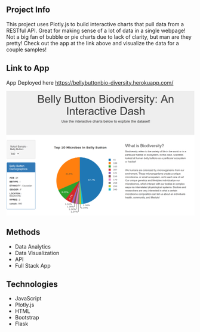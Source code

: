 ## Project Info 
This project uses Plotly.js to build interactive charts that pull data from a RESTful API. Great for making sense of a lot of data in a single webpage! Not a big fan of bubble or pie charts due to lack of clarity, but man are they pretty! Check out the app at the link above and visualize the data for a couple samples!

## Link to App
App Deployed here https://bellybuttonbio-diversity.herokuapp.com/

<img src="Images/dash.png.png">

## Methods
* Data Analytics 
* Data Visualization
* API 
* Full Stack App

## Technologies
* JavaScript
* Plotly.js
* HTML
* Bootstrap 
* Flask 






